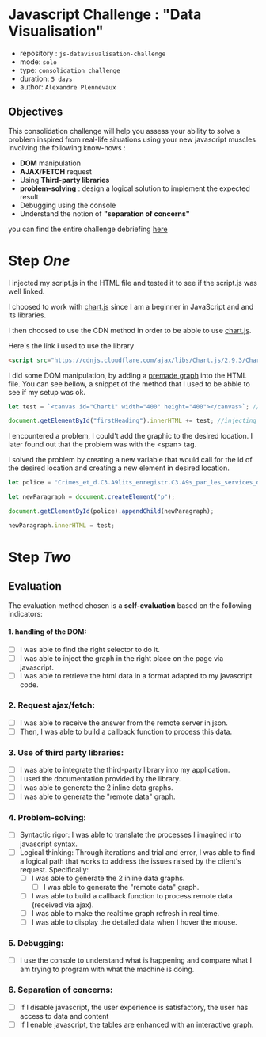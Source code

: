 #  Javascript Challenge : "Data Visualisation"

- repository : `js-datavisualisation-challenge`  
- mode: `solo`  
- type: `consolidation challenge`  
- duration: `5 days`  
- author: `Alexandre Plennevaux`  


## Objectives
This consolidation challenge will help you assess your ability to solve a problem inspired from real-life situations using your new javascript muscles involving the following know-hows :

- **DOM** manipulation
- **AJAX**/**FETCH** request
- Using **Third-party libraries**
- **problem-solving** : design a logical solution to implement the expected result
- Debugging using the console
- Understand the notion of **"separation of concerns"**

you can find the entire challenge debriefing [here](Challenge-Briefing.md)

# Step *One*

I injected my script.js in the HTML file and tested it to see if the script.js was well linked.

I choosed to work with [chart.js](https://www.chartjs.org/ ) since I am a beginner in JavaScript and and its libraries.

I then choosed to use the CDN method in order to be abble to use [chart.js](https://www.chartjs.org/ ).

Here's the link i used to use the library 
``` html
<script src="https://cdnjs.cloudflare.com/ajax/libs/Chart.js/2.9.3/Chart.js" integrity="sha512-QEiC894KVkN9Tsoi6+mKf8HaCLJvyA6QIRzY5KrfINXYuP9NxdIkRQhGq3BZi0J4I7V5SidGM3XUQ5wFiMDuWg==" crossorigin="anonymous"></script>
```

I did some DOM manipulation, by adding a [premade graph](https://www.chartjs.org/docs/latest/getting-started/usage.html) into the HTML file. You can see bellow, a snippet of the method that I used to be abble to see if my setup was ok.
``` javascript
let test = `<canvas id="Chart1" width="400" height="400"></canvas>`; //creating the canvas

document.getElementById("firstHeading").innerHTML += test; //injecting the canvas in the html file
```

I encountered a problem, I could't add the graphic to the desired location.
I later found out that the problem was with the &lt;span&gt; tag.   

I solved the problem by creating a new variable that would call for the id of the desired location and creating a new element in desired location.

``` javascript
let police = "Crimes_et_d.C3.A9lits_enregistr.C3.A9s_par_les_services_de_police";

let newParagraph = document.createElement("p");

document.getElementById(police).appendChild(newParagraph);

newParagraph.innerHTML = test;
```

# Step *Two*



## Evaluation
The evaluation method chosen is a **self-evaluation** based on the following indicators:

#### 1. handling of the DOM:

- [ ] I was able to find the right selector to do it.
- [ ] I was able to inject the graph in the right place on the page via javascript.
- [ ] I was able to retrieve the html data in a format adapted to my javascript code.

### 2. Request ajax/fetch:
- [ ] I was able to receive the answer from the remote server in json.
- [ ] Then, I was able to build a callback function to process this data.

### 3. Use of **third party libraries**:
- [ ] I was able to integrate the third-party library into my application.
- [ ] I used the documentation provided by the library.
- [ ] I was able to generate the 2 inline data graphs.
- [ ] I was able to generate the "remote data" graph.

### 4. Problem-solving:

- [ ] Syntactic rigor: I was able to translate the processes I imagined into javascript syntax.
- [ ] Logical thinking: Through iterations and trial and error, I was able to find a logical path that works to address the issues raised by the client's request. Specifically:
  - [ ] I was able to generate the 2 inline data graphs.
	- [ ]  I was able to generate the "remote data" graph.
  - [ ]  I was able to build a callback function to process remote data (received via ajax).
	- [ ]  I was able to make the realtime graph refresh in real time.
	- [ ]  I was able to display the detailed data when I hover the mouse.

### 5. Debugging:

  - [ ]  I use the console to understand what is happening and compare what I am trying to program with what the machine is doing.

### 6. Separation of concerns:

 - [ ]  If I disable javascript, the user experience is satisfactory, the user has access to data and content
 - [ ]  If I enable javascript, the tables are enhanced with an interactive graph.